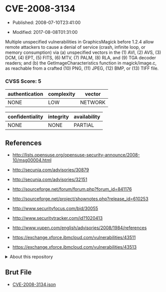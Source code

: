 # CVE-2008-3134

- Published: 2008-07-10T23:41:00

- Modified: 2017-08-08T01:31:00

Multiple unspecified vulnerabilities in GraphicsMagick before 1.2.4 allow remote attackers to cause a denial of service (crash, infinite loop, or memory consumption) via (a) unspecified vectors in the (1) AVI, (2) AVS, (3) DCM, (4) EPT, (5) FITS, (6) MTV, (7) PALM, (8) RLA, and (9) TGA decoder readers; and (b) the GetImageCharacteristics function in magick/image.c, as reachable from a crafted (10) PNG, (11) JPEG, (12) BMP, or (13) TIFF file.

### CVSS Score: **5**

| authentication | complexity | vector |
| --- | --- | --- |
| NONE | LOW | NETWORK |

| confidentiality | integrity | availability |
| --- | --- | --- |
| NONE | NONE | PARTIAL |

## References

* http://lists.opensuse.org/opensuse-security-announce/2008-10/msg00004.html

* http://secunia.com/advisories/30879

* http://secunia.com/advisories/32151

* http://sourceforge.net/forum/forum.php?forum_id=841176

* http://sourceforge.net/project/shownotes.php?release_id=610253

* http://www.securityfocus.com/bid/30055

* http://www.securitytracker.com/id?1020413

* http://www.vupen.com/english/advisories/2008/1984/references

* https://exchange.xforce.ibmcloud.com/vulnerabilities/43511

* https://exchange.xforce.ibmcloud.com/vulnerabilities/43513

<details>
<summary>About this repository</summary> 

  This repository is part of the project [Live Hack CVE](https://github.com/Live-Hack-CVE). Main website can be found [www.live-hack.org](https://www.live-hack.org) 
  
  Made by [Sn0wAlice](https://github.com/Sn0wAlice) for the people that care about security and need to have a feed of the latest CVEs. Hope you enjoy it, don't forget to star the repo and follow me on [Twitter](https://twitter.com/Sn0wAlice) and [Github](https://github.com/Sn0wAlice). And that is my [personnal website](https://www.alice-snow.me/)

  - [Home Page](https://github.com/Live-Hack-CVE)
  - [Framework](https://github.com/Live-Hack-CVE/cve-framework)
  - [CVE database](https://github.com/Live-Hack-CVE/full_database)
  - [Changelog](https://github.com/Live-Hack-CVE/Changelog)
</details>

## Brut File

* [CVE-2008-3134.json](https://raw.githubusercontent.com/Live-Hack-CVE/full_database/main/cves/2008/CVE-2008-3134.json)

